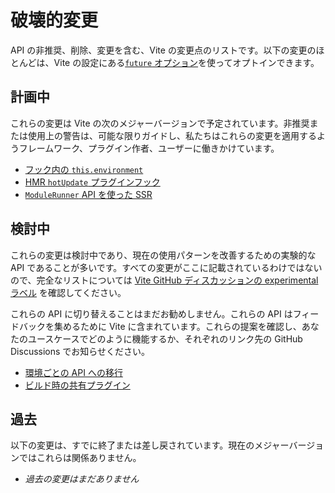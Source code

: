 # 破壊的変更

API の非推奨、削除、変更を含む、Vite の変更点のリストです。以下の変更のほとんどは、Vite の設定にある[`future` オプション](/config/shared-options.html#future)を使ってオプトインできます。

## 計画中

これらの変更は Vite の次のメジャーバージョンで予定されています。非推奨または使用上の警告は、可能な限りガイドし、私たちはこれらの変更を適用するようフレームワーク、プラグイン作者、ユーザーに働きかけています。

- [フック内の `this.environment`](/changes/this-environment-in-hooks)
- [HMR `hotUpdate` プラグインフック](/changes/hotupdate-hook)
- [`ModuleRunner` API を使った SSR](/changes/ssr-using-modulerunner)

## 検討中

これらの変更は検討中であり、現在の使用パターンを改善するための実験的な API であることが多いです。すべての変更がここに記載されているわけではないので、完全なリストについては [Vite GitHub ディスカッションの experimental ラベル](https://github.com/vitejs/vite/discussions/categories/feedback?discussions_q=label%3Aexperimental+category%3AFeedback) を確認してください。

これらの API に切り替えることはまだお勧めしません。これらの API はフィードバックを集めるために Vite に含まれています。これらの提案を確認し、あなたのユースケースでどのように機能するか、それぞれのリンク先の GitHub Discussions でお知らせください。

- [環境ごとの API への移行](/changes/per-environment-apis)
- [ビルド時の共有プラグイン](/changes/shared-plugins-during-build)

## 過去

以下の変更は、すでに終了または差し戻されています。現在のメジャーバージョンではこれらは関係ありません。

- _過去の変更はまだありません_
